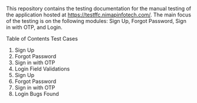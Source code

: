 This repository contains the testing documentation for the manual testing of the application hosted at https://testffc.nimapinfotech.com/. The main focus of the testing is on the following modules: Sign Up, Forgot Password, Sign in with OTP, and Login.

Table of Contents
Test Cases
1. Sign Up
2. Forgot Password
3. Sign in with OTP
4. Login
Field Validations
1. Sign Up
2. Forgot Password
3. Sign in with OTP
4. Login
Bugs Found
